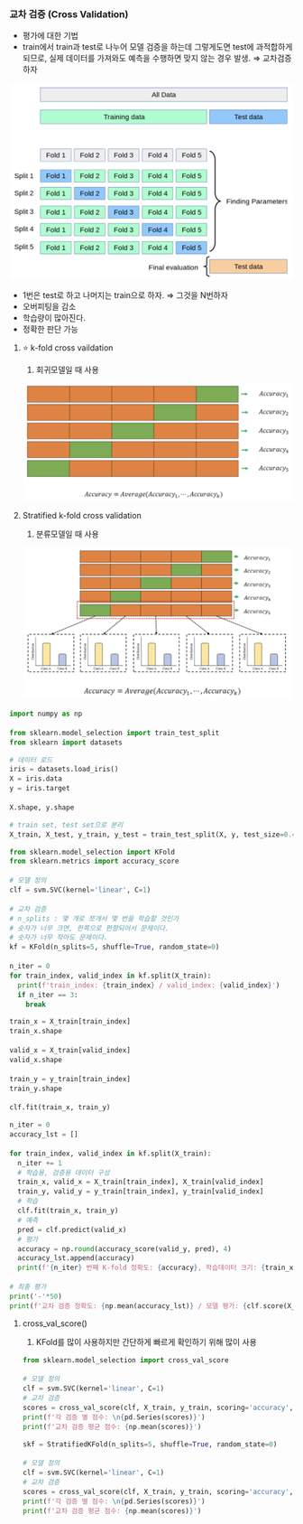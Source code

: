 ### 교차 검증 (Cross Validation)

- 평가에 대한 기법
- train에서 train과 test로 나누어 모델 검증을 하는데 그렇게도면 test에 과적합하게 되므로, 실제 데이터를 가져와도 예측을 수행하면 맞지 않는 경우 발생. ⇒ 교차검증하자

![1](../img/img_cv1.png)

- 1번은 test로 하고 나머지는 train으로 하자. ⇒ 그것을 N번하자
- 오버피팅을 감소
- 학습량이 많아진다.
- 정확한 판단 가능
1. ⭐ k-fold cross vaildation
    1. 회귀모델일 때 사용
    
    ![2](../img/img_cv2.png)

2. Stratified k-fold cross validation
    1. 분류모델일 때 사용
    
    ![3](../img/img_cv3.png)

```python
import numpy as np 

from sklearn.model_selection import train_test_split
from sklearn import datasets
```

```python
# 데이터 로드
iris = datasets.load_iris()
X = iris.data
y = iris.target

X.shape, y.shape
```

```python
# train set, test set으로 분리
X_train, X_test, y_train, y_test = train_test_split(X, y, test_size=0.4, random_state=0)
```

```python
from sklearn.model_selection import KFold
from sklearn.metrics import accuracy_score

# 모델 정의
clf = svm.SVC(kernel='linear', C=1)

# 교차 검증
# n_splits : 몇 개로 쪼개서 몇 번을 학습할 것인가
# 숫자가 너무 크면, 한쪽으로 편향되어서 문제이다.
# 숫자가 너무 작아도 문제이다.
kf = KFold(n_splits=5, shuffle=True, random_state=0)

n_iter = 0
for train_index, valid_index in kf.split(X_train):
  print(f'train_index: {train_index} / valid_index: {valid_index}')
  if n_iter == 3:
    break
```

```python
train_x = X_train[train_index]
train_x.shape

valid_x = X_train[valid_index]
valid_x.shape

train_y = y_train[train_index]
train_y.shape

clf.fit(train_x, train_y)
```

```python
n_iter = 0
accuracy_lst = []

for train_index, valid_index in kf.split(X_train):
  n_iter += 1
  # 학습용, 검증용 데이터 구성
  train_x, valid_x = X_train[train_index], X_train[valid_index]
  train_y, valid_y = y_train[train_index], y_train[valid_index]
  # 학습
  clf.fit(train_x, train_y)
  # 예측
  pred = clf.predict(valid_x)
  # 평가
  accuracy = np.round(accuracy_score(valid_y, pred), 4)
  accuracy_lst.append(accuracy)
  print(f'{n_iter} 번째 K-fold 정확도: {accuracy}, 학습데이터 크기: {train_x.shape}, 검증데이터 크기: {valid_x.shape}')

# 최종 평가
print('-'*50)
print(f'교차 검증 정확도: {np.mean(accuracy_lst)} / 모델 평가: {clf.score(X_test, y_test)}')
```

1. cross_val_score()
    1. KFold를 많이 사용하지만 간단하게 빠르게 확인하기 위해 많이 사용
    
    ```python
    from sklearn.model_selection import cross_val_score
    
    # 모델 정의
    clf = svm.SVC(kernel='linear', C=1)
    # 교차 검증
    scores = cross_val_score(clf, X_train, y_train, scoring='accuracy', cv=5)
    print(f'각 검증 별 점수: \n{pd.Series(scores)}')
    print(f'교차 검증 평균 점수: {np.mean(scores)}')
    ```
    
    ```python
    skf = StratifiedKFold(n_splits=5, shuffle=True, random_state=0)
    
    # 모델 정의
    clf = svm.SVC(kernel='linear', C=1)
    # 교차 검증
    scores = cross_val_score(clf, X_train, y_train, scoring='accuracy', cv=skf)
    print(f'각 검증 별 점수: \n{pd.Series(scores)}')
    print(f'교차 검증 평균 점수: {np.mean(scores)}')
    ```
